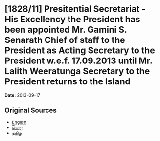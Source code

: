 # [1828/11] Presitential Secretariat - His Excellency the President has been appointed Mr. Gamini S. Senarath Chief of staff to the President as Acting Secretary to the President w.e.f. 17.09.2013 until Mr. Lalith Weeratunga Secretary to the President returns to the Island

**Date:** 2013-09-17

## Original Sources

- [English](https://documents.gov.lk/view/extra-gazettes/2013/9/1828-11_E.pdf)
- [සිංහල](https://documents.gov.lk/view/extra-gazettes/2013/9/1828-11_S.pdf)
- [தமிழ்](https://documents.gov.lk/view/extra-gazettes/2013/9/1828-11_T.pdf)
